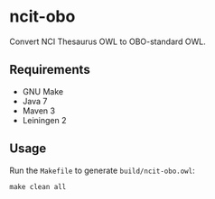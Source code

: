 # ncit-obo

Convert NCI Thesaurus OWL to OBO-standard OWL.


## Requirements

- GNU Make
- Java 7
- Maven 3
- Leiningen 2


## Usage

Run the `Makefile` to generate `build/ncit-obo.owl`:

    make clean all

